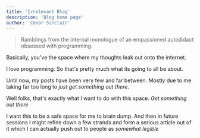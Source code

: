 ```yaml
---
title: 'Irrelevant Blog'
description: 'Blog home page'
author: 'Conor Sinclair'
---
```


<script>
  import Profile from '../components/Profile.svelte'
  import Logo from '../components/Logo.svelte'
</script>

<Profile />
<Logo />

> Ramblings from the internal monologue of an empassioned autodidact obsessed with programming.

Basically, you've the space where my thoughts leak out onto the internet.

I love programming. So that's pretty much what its going to all be about.

Until now, my posts have been very few and far between. Mostly due to me taking far too long to _just get something out there_.

Well folks, that's exactly what I want to do with this space. _Get something out there_ 

I want this to be a safe space for me to brain dump. And then in future sessions I might refine down a few strands and form a serious article out of it which I can actually push out to people as _somewhat legible_